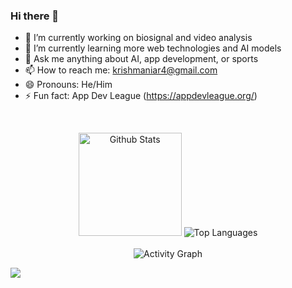 ### Hi there 👋

- 🔭 I’m currently working on biosignal and video analysis 
- 🌱 I’m currently learning more web technologies and AI models 
- 💬 Ask me anything about AI, app development, or sports
- 📫 How to reach me: krishmaniar4@gmail.com
- 😄 Pronouns: He/Him
- ⚡ Fun fact: App Dev League (https://appdevleague.org/)

<br>
<p align="center">
  <img height="165" src="https://github-readme-stats.vercel.app/api?username=krinetic1234&count_private=true&include_all_commits=true&show_icons=true&theme=algolia" alt="Github Stats" />
  <img src="https://github-readme-stats.vercel.app/api/top-langs/?username=krinetic1234&layout=compact&theme=algolia" alt="Top Languages" />
  <br>
  <br>
  <img src="https://activity-graph.herokuapp.com/graph?username=CMEONE&bg_color=0D1117&color=5BCDEC&line=5BCDEC&point=FFFFFF&hide_border=true" alt="Activity Graph" />
</p>

![](https://komarev.com/ghpvc/?username=your-github-username&color=green)
